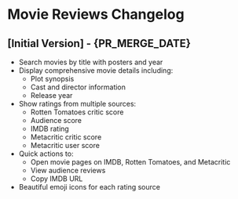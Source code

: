 # Movie Reviews Changelog

## [Initial Version] - {PR_MERGE_DATE}

- Search movies by title with posters and year
- Display comprehensive movie details including:
  - Plot synopsis
  - Cast and director information
  - Release year
- Show ratings from multiple sources:
  - Rotten Tomatoes critic score
  - Audience score
  - IMDB rating
  - Metacritic critic score
  - Metacritic user score
- Quick actions to:
  - Open movie pages on IMDB, Rotten Tomatoes, and Metacritic
  - View audience reviews
  - Copy IMDB URL
- Beautiful emoji icons for each rating source